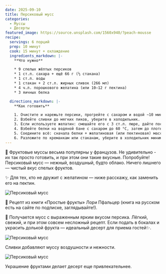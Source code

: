 ```yaml
---
date: 2025-09-10
title: Персиковый мусс
categories:
  - Муссы
  - Десерты
featured_image: https://source.unsplash.com/1560x940/?peach-mousse
recipe:
  servings: 6 порций
  prep: 10 минут
  cook: 15 минут + охлаждение
  ingredients_markdown: |-
    **Что нужно**

    * 9 спелых жёлтых персиков
    * 1 ст.л. сахара + ещё 66 г (⅓ стакана)
    * 1 ст.л. воды
    * 1 стакан + 2 ст.л. жирных сливок (266 мл)
    * 4 ч.л. порошкового желатина (или 10–12 г пектина)
    * 3 яичных белка

  directions_markdown: |-
    **Как готовить**

    1. Очистите и нарежьте персики, прогрейте с сахаром и водой ~10 мин, пока не размягчатся. Измельчите в пюре, процедите. Отложите 2 стакана (454 г) пюре для мусса.
    2. Взбейте сливки до мягких пиков, уберите в холодильник.
    3. Если используете желатин: смешайте его с 3 ст.л. пюре, дайте постоять 5 мин. Подогрейте на водяной бане, пока не растворится. Если используете пектин: смешайте 10–12 г пектина с 2–3 ст.л. сахара из рецепта. Всыпьте в горячее пюре тонкой струйкой, быстро размешивая венчиком. Доведите до кипения, кипятите 1 мин, остудите.
    4. Взбейте белки на водяной бане с сахаром до 60 °C, затем до плотных пиков.
    5. Соедините всё: сначала белки + желатиновая (или пектиновая) масса, потом аккуратно вмешайте пюре, а затем — сливки.
    6. Разложите по креманкам или стаканам, уберите в холодильник минимум на 1 час.
---
```


🍑 Фруктовые муссы весьма популярны у французов. Не удивительно - их так просто готовить, и при этом они такие вкусные. Попробуйте!
Персиковый мусс — нежный, воздушный, будто облако. Ничего лишнего — чистый вкус спелых фруктов.

✨ Для тех, кто не дружит с желатином — ниже расскажу, как заменить его на пектин.

![Персиковый мусс](https://images.unsplash.com/photo-1549488347-1f95c46e3d23?w=1560&h=940&fit=crop)

📖 Рецепт из книги «Простые фрукты» Лори Пфальцер (книга на русском есть на сайте по подписке, заглядывайте!).

🌿 Получается мусс с выраженным ярким вкусом персика. Лёгкий, свежий, и при этом совсем несложный рецепт.
Если подать в бокалах и украсить долькой фрукта — идеальный десерт для приема гостей✨.

![Персиковый мусс](https://images.unsplash.com/photo-1517441295248-2b8108422119?w=1560&h=940&fit=crop)

Сливки добавляют муссу воздушности и нежности.

![Персиковый мусс](https://images.unsplash.com/photo-1579294247076-926c06a3e143?w=1560&h=940&fit=crop)

Украшение фруктами делает десерт еще привлекательнее.
